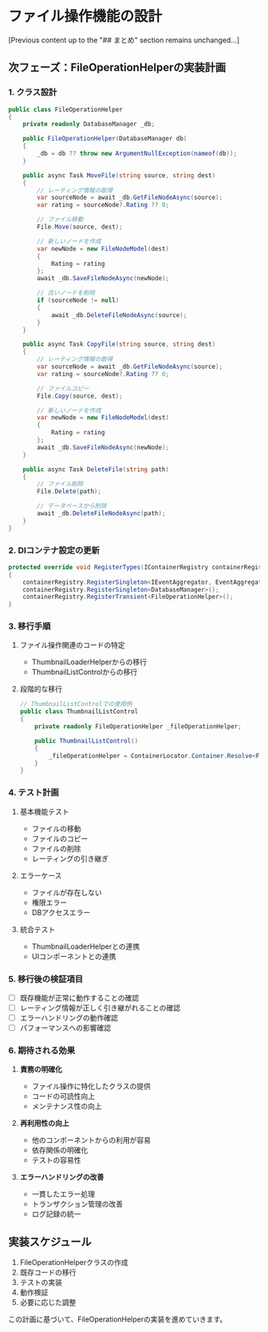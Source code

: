 # ファイル操作機能の設計

[Previous content up to the "## まとめ" section remains unchanged...]

## 次フェーズ：FileOperationHelperの実装計画

### 1. クラス設計

```csharp
public class FileOperationHelper
{
    private readonly DatabaseManager _db;

    public FileOperationHelper(DatabaseManager db)
    {
        _db = db ?? throw new ArgumentNullException(nameof(db));
    }

    public async Task MoveFile(string source, string dest)
    {
        // レーティング情報の取得
        var sourceNode = await _db.GetFileNodeAsync(source);
        var rating = sourceNode?.Rating ?? 0;

        // ファイル移動
        File.Move(source, dest);

        // 新しいノードを作成
        var newNode = new FileNodeModel(dest)
        {
            Rating = rating
        };
        await _db.SaveFileNodeAsync(newNode);

        // 古いノードを削除
        if (sourceNode != null)
        {
            await _db.DeleteFileNodeAsync(source);
        }
    }

    public async Task CopyFile(string source, string dest)
    {
        // レーティング情報の取得
        var sourceNode = await _db.GetFileNodeAsync(source);
        var rating = sourceNode?.Rating ?? 0;

        // ファイルコピー
        File.Copy(source, dest);

        // 新しいノードを作成
        var newNode = new FileNodeModel(dest)
        {
            Rating = rating
        };
        await _db.SaveFileNodeAsync(newNode);
    }

    public async Task DeleteFile(string path)
    {
        // ファイル削除
        File.Delete(path);

        // データベースから削除
        await _db.DeleteFileNodeAsync(path);
    }
}
```

### 2. DIコンテナ設定の更新

```csharp
protected override void RegisterTypes(IContainerRegistry containerRegistry)
{
    containerRegistry.RegisterSingleton<IEventAggregator, EventAggregator>();
    containerRegistry.RegisterSingleton<DatabaseManager>();
    containerRegistry.RegisterTransient<FileOperationHelper>();
}
```

### 3. 移行手順

1. ファイル操作関連のコードの特定
   - ThumbnailLoaderHelperからの移行
   - ThumbnailListControlからの移行

2. 段階的な移行
   ```csharp
   // ThumbnailListControlでの使用例
   public class ThumbnailListControl
   {
       private readonly FileOperationHelper _fileOperationHelper;

       public ThumbnailListControl()
       {
           _fileOperationHelper = ContainerLocator.Container.Resolve<FileOperationHelper>();
       }
   }
   ```

### 4. テスト計画

1. 基本機能テスト
   - ファイルの移動
   - ファイルのコピー
   - ファイルの削除
   - レーティングの引き継ぎ

2. エラーケース
   - ファイルが存在しない
   - 権限エラー
   - DBアクセスエラー

3. 統合テスト
   - ThumbnailLoaderHelperとの連携
   - UIコンポーネントとの連携

### 5. 移行後の検証項目

- [ ] 既存機能が正常に動作することの確認
- [ ] レーティング情報が正しく引き継がれることの確認
- [ ] エラーハンドリングの動作確認
- [ ] パフォーマンスへの影響確認

### 6. 期待される効果

1. **責務の明確化**
   - ファイル操作に特化したクラスの提供
   - コードの可読性向上
   - メンテナンス性の向上

2. **再利用性の向上**
   - 他のコンポーネントからの利用が容易
   - 依存関係の明確化
   - テストの容易性

3. **エラーハンドリングの改善**
   - 一貫したエラー処理
   - トランザクション管理の改善
   - ログ記録の統一

## 実装スケジュール

1. FileOperationHelperクラスの作成
2. 既存コードの移行
3. テストの実装
4. 動作検証
5. 必要に応じた調整

この計画に基づいて、FileOperationHelperの実装を進めていきます。
